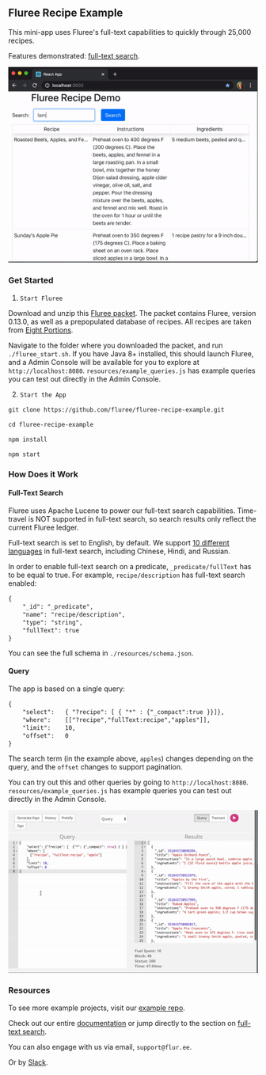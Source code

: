 ## Fluree Recipe Example

This mini-app uses Fluree's full-text capabilities to quickly through 25,000 recipes.

Features demonstrated: [full-text search](https://docs.flur.ee/docs/database-setup/database-settings#language).

![Full Text App](public/fullText.gif)

### Get Started

1. `Start Fluree`

Download and unzip this [Fluree packet](https://fluree-examples.s3.amazonaws.com/fluree-recipe-packet.zip). The packet contains Fluree, version 0.13.0, as well as a prepopulated database of recipes. All recipes are taken from [Eight Portions](https://eightportions.com/datasets/Recipes/#fn:1).

Navigate to the folder where you downloaded the packet, and run `./fluree_start.sh`. If you have Java 8+ installed, this should launch Fluree, and a Admin Console will be available for you to explore at `http://localhost:8080`. `resources/example_queries.js` has example queries you can test out directly in the Admin Console.

2. `Start the App`

```
git clone https://github.com/fluree/fluree-recipe-example.git
```

```
cd fluree-recipe-example
```

```
npm install
```

```
npm start
```

### How Does it Work

#### Full-Text Search
Fluree uses Apache Lucene to power our full-text search capabilities. Time-travel is NOT supported in full-text search, so search results only reflect the current Fluree ledger.

Full-text search is set to English, by default. We support [10 different languages](https://docs.flur.ee/docs/database-setup/database-settings#language) in full-text search, including Chinese, Hindi, and Russian. 

In order to enable full-text search on a predicate, `_predicate/fullText` has to be equal to true. For example, `recipe/description` has full-text search enabled:

```
{
    "_id": "_predicate",
    "name": "recipe/description",
    "type": "string",
    "fullText": true
}
```
You can see the full schema in `./resources/schema.json`.

#### Query 

The app is based on a single query:

```
{
    "select":   { "?recipe": [ { "*" : {"_compact":true }}]},
    "where":    [["?recipe","fullText:recipe","apples"]],
    "limit":    10,
    "offset":   0
}
```

The search term (in the example above, `apples`) changes depending on the query, and the `offset` changes to support pagination.

You can try out this and other queries by going to `http://localhost:8080`. `resources/example_queries.js` has example queries you can test out directly in the Admin Console.

![Full Text Queries](public/queries.gif)

### Resources

To see more example projects, visit our [example repo](https://github.com/fluree/examples). 

Check out our entire [documentation](https://docs.flur.ee/) or jump directly to the section on [full-text search](https://docs.flur.ee/docs/database-setup/database-settings#language).

You can also engage with us via email, `support@flur.ee`.

Or by [Slack](https://launchpass.com/flureedb).


